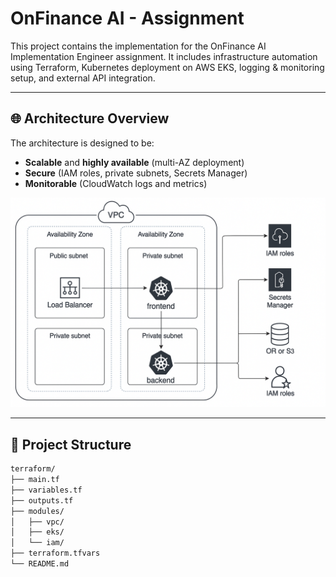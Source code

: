 # OnFinance AI - Assignment

This project contains the implementation for the OnFinance AI Implementation Engineer assignment. It includes infrastructure automation using Terraform, Kubernetes deployment on AWS EKS, logging & monitoring setup, and external API integration.

---

## 🌐 Architecture Overview

The architecture is designed to be:
- **Scalable** and **highly available** (multi-AZ deployment)
- **Secure** (IAM roles, private subnets, Secrets Manager)
- **Monitorable** (CloudWatch logs and metrics)

![Architecture Diagram](./architecture-diagram.png)

---

## 📁 Project Structure

```bash
terraform/
├── main.tf
├── variables.tf
├── outputs.tf
├── modules/
│   ├── vpc/
│   ├── eks/
│   └── iam/
├── terraform.tfvars
└── README.md

